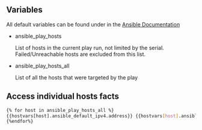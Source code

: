 ## Variables

All default variables can be found under in the [Ansible Documentation](https://docs.ansible.com/ansible/latest/reference_appendices/special_variables.html)

* ansible_play_hosts

    List of hosts in the current play run, not limited by the serial. Failed/Unreachable hosts are excluded from this list.

* ansible_play_hosts_all

    List of all the hosts that were targeted by the play

## Access individual hosts facts

```bash title='hosts.j2'
{% for host in ansible_play_hosts_all %}
{{hostvars[host].ansible_default_ipv4.address}} {{hostvars[host].ansible_hostname}} {{hostvars[host].ansible_fqdn}}
{%endfor%}
```
